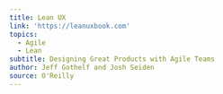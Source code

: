```yaml
---
title: Lean UX
link: 'https://leanuxbook.com'
topics:
  - Agile
  - Lean
subtitle: Designing Great Products with Agile Teams
author: Jeff Gothelf and Josh Seiden
source: O'Reilly
---
```


